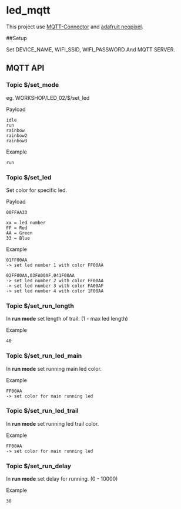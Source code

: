 # led_mqtt

This project use [MQTT-Connector](https://github.com/cmmakerclub/MQTT-Connector) and [adafruit neopixel](https://learn.adafruit.com/adafruit-neopixel-uberguide/arduino-library-installation).


##Setup


Set DEVICE\_NAME, WIFI\_SSID, WIFI\_PASSWORD And MQTT SERVER.


## MQTT API

### Topic $/set_mode

eg. WORKSHOP/LED_02/$/set\_led

Payload

	idle
	run
	rainbow
	rainbow2
	rainbow3

Example

	run
	

### Topic $/set_led

Set color for specific led.

Payload

	00FFAA33
	
	xx = led number
	FF = Red
	AA = Green
	33 = Blue

Example

	01FF00AA
	-> set led number 1 with color FF00AA
	
	02FF00AA,03FA00AF,041F00AA
	-> set led number 2 with color FF00AA
	-> set led number 3 with color FA00AF
	-> set led number 4 with color 1F00AA


### Topic $/set\_run\_length
In **run mode** set length of trail. (1 - max led length)
	
Example	
	
	40


### Topic $/set\_run\_led\_main

In **run mode** set running main led color.

Example

	FF00AA
	-> set color for main running led


### Topic $/set\_run\_led\_trail

In **run mode** set running led trail color.

Example

	FF00AA
	-> set color for main running led

### Topic $/set\_run\_delay

In **run mode** set delay for running. (0 - 10000)

Example

	30

